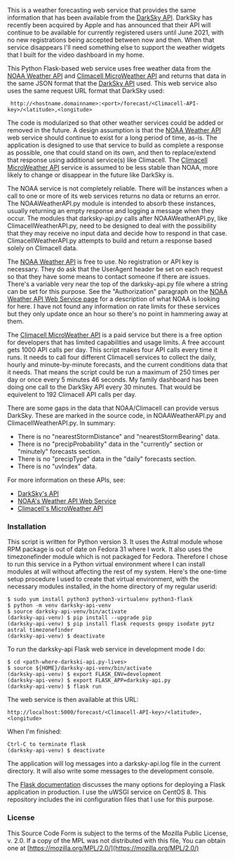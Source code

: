 This is a weather forecasting web service that provides the same information that has been available from the [DarkSky API](https://darksky.net/dev).  DarkSky has recently been acquired by Apple and has announced that their API will continue to be available for currently registered users until June 2021, with no new registrations being accepted between now and then.  When that service disappears I'll need something else to support the weather widgets that I built for the video dashboard in my home.

This Python Flask-based web service uses free weather data from the [NOAA Weather API](https://www.weather.gov/documentation/services-web-api) and [Climacell MicroWeather API](https://www.climacell.co/weather-api/) and returns that data in the same JSON format that the [DarkSky API](https://darksky.net/dev) used.  This web service also uses the same request URL format that DarkSky used:

     http://<hostname.domainname>:<port>/forecast/<Climacell-API-key>/<latitude>,<longitude>

The code is modularized so that other weather services could be added or removed in the future.  A design assumption is that the [NOAA Weather API](https://www.weather.gov/documentation/services-web-api) web service should continue to exist for a long period of time, as-is.  The application is designed to use that service to build as complete a response as possible, one that could stand on its own, and then to replace/extend that response using additional service(s) like Climacell.  The [Climacell MicroWeather API](https://www.climacell.co/weather-api/) service is assumed to be less stable than NOAA, more likely to change or disappear in the future like DarkSky is.

The NOAA service is not completely reliable.  There will be instances when a call to one or more of its web services returns no data or returns an error.  The NOAAWeatherAPI.py module is intended to absorb these instances, usually returning an empty response and logging a message when they occur.  The modules that darksky-api.py calls after NOAAWeatherAPI.py, like ClimacellWeatherAPI.py, need to be designed to deal with the possibility that they may receive no input data and decide how to respond in that case.  ClimacellWeatherAPI.py attempts to build and return a response based solely on Climacell data.

The [NOAA Weather API](https://www.weather.gov/documentation/services-web-api) is free to use.  No registration or API key is necessary.  They do ask that the UserAgent header be set on each request so that they have some means to contact someone if there are issues.  There's a variable very near the top of the darksky-api.py file where a string can be set for this purpose.  See the "Authorization" paragraph on the [NOAA Weather API Web Service page](https://www.weather.gov/documentation/services-web-api) for a description of what NOAA is looking for here.  I have not found any information on rate limits for these services but they only update once an hour so there's no point in hammering away at them.

The [Climacell MicroWeather API](https://www.climacell.co/weather-api/) is a paid service but there is a free option for developers that has limited capabilities and usage limits.  A free account gets 1000 API calls per day.  This script makes four API calls every time it runs.  It needs to call four different Climacell services to collect the daily, hourly and minute-by-minute forecasts, and the current conditions data that it needs.  That means the script could be run a maximum of 250 times per day or once every 5 minutes 46 seconds.  My family dashboard has been doing one call to the DarkSky API every 30 minutes.  That would be equivelent to 192 Climacell API calls per day.

There are some gaps in the data that NOAA/Climacell can provide versus DarkSky.  These are marked in the source code, in NOAAWeatherAPI.py and ClimacellWeatherAPI.py.  In summary:

- There is no "nearestStormDistance" and "nearestStormBearing" data.
- There is no "precipProbability" data in the "currently" section or "minutely" forecasts section.
- There is no "precipType" data in the "daily" forecasts section.
- There is no "uvIndex" data.

For more information on these APIs, see:

- [DarkSky's API](https://darksky.net/dev/docs)
- [NOAA's Weather API Web Service](https://www.weather.gov/documentation/services-web-api)
- [Climacell's MicroWeather API](https://www.climacell.co/weather-api/docs/)

### Installation

This script is written for Python version 3.  It uses the Astral module whose RPM package is out of date on Fedora 31 where I work.  It also uses the timezonefinder module which is not packaged for Fedora.  Therefore I chose to run this service in a Python virtual environment where I can install modules at will without affecting the rest of my system.  Here's the one-time setup procedure I used to create that virtual environment, with the necessary modules installed, in the home directory of my regular userid:

    $ sudo yum install python3 python3-virtualenv python3-flask
    $ python -m venv darksky-api-venv
    $ source darksky-api-venv/bin/activate
    (darksky-api-venv) $ pip install --upgrade pip
    (darksky-api-venv) $ pip install flask requests geopy isodate pytz astral timezonefinder
    (darksky-api-venv) $ deactivate

To run the darksky-api Flask web service in development mode I do:

    $ cd <path-where-darkski-api.py-lives>
    $ source ${HOME}/darksky-api-venv/bin/activate
    (darksky-api-venv) $ export FLASK_ENV=development
    (darksky-api-venv) $ export FLASK_APP=darksky-api.py
    (darksky-api-venv) $ flask run

The web service is then available at this URL:

    http://localhost:5000/forecast/<Climacell-API-key>/<latitude>,<longitude>

When I'm finished:

    Ctrl-C to terminate flask
    (darksky-api-venv) $ deactivate

The application will log messages into a darksky-api.log file in the current directory.  It will also write some messages to the development console.

The [Flask documentation](https://flask.palletsprojects.com/en/1.1.x/deploying/#deployment) discusses the many options for deploying a Flask application in production.  I use the uWSGI service on CentOS 8.  This repository includes the ini configuration files that I use for this purpose.

### License

This Source Code Form is subject to the terms of the Mozilla Public
License, v. 2.0. If a copy of the MPL was not distributed with this
file, You can obtain one at [https://mozilla.org/MPL/2.0/](https://mozilla.org/MPL/2.0/)
